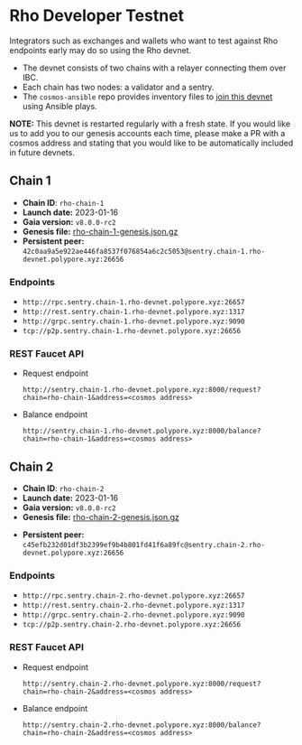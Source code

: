 # Rho Developer Testnet

Integrators such as exchanges and wallets who want to test against Rho endpoints early may do so using the Rho devnet.

- The devnet consists of two chains with a relayer connecting them over IBC.
- Each chain has two nodes: a validator and a sentry.
- The `cosmos-ansible` repo provides inventory files to [join this devnet](https://github.com/hyphacoop/cosmos-ansible/tree/main/examples#join-the-rho-devnet) using Ansible plays.

**NOTE:** This devnet is restarted regularly with a fresh state. If you would like us to add you to our genesis accounts each time, please make a PR with a cosmos address and stating that you would like to be automatically included in future devnets.

## Chain 1

* **Chain ID**: `rho-chain-1`
* **Launch date:** 2023-01-16
* **Gaia version:** `v8.0.0-rc2`
* **Genesis file:** [rho-chain-1-genesis.json.gz](rho-chain-1-genesis.json.gz)
* **Persistent peer:** `42c0aa9a5e922ae446fa8537f076854a6c2c5053@sentry.chain-1.rho-devnet.polypore.xyz:26656`

### Endpoints

* `http://rpc.sentry.chain-1.rho-devnet.polypore.xyz:26657`
* `http://rest.sentry.chain-1.rho-devnet.polypore.xyz:1317`
* `http://grpc.sentry.chain-1.rho-devnet.polypore.xyz:9090`
* `tcp://p2p.sentry.chain-1.rho-devnet.polypore.xyz:26656`

### REST Faucet API

* Request endpoint
  ```
  http://sentry.chain-1.rho-devnet.polypore.xyz:8000/request?chain=rho-chain-1&address=<cosmos address>
  ```
* Balance endpoint
  ```
  http://sentry.chain-1.rho-devnet.polypore.xyz:8000/balance?chain=rho-chain-1&address=<cosmos address>
  ```

## Chain 2

- **Chain ID**: `rho-chain-2`
- **Launch date:** 2023-01-16
- **Gaia version:** `v8.0.0-rc2`
- **Genesis file:** [rho-chain-2-genesis.json.gz](rho-chain-2-genesis.json.gz)
* **Persistent peer:** `c45efb232d01df3b2399ef9b4b801fd41f6a89fc@sentry.chain-2.rho-devnet.polypore.xyz:26656`

### Endpoints

* `http://rpc.sentry.chain-2.rho-devnet.polypore.xyz:26657`
* `http://rest.sentry.chain-2.rho-devnet.polypore.xyz:1317`
* `http://grpc.sentry.chain-2.rho-devnet.polypore.xyz:9090`
* `tcp://p2p.sentry.chain-2.rho-devnet.polypore.xyz:26656`

### REST Faucet API

* Request endpoint
  ```
  http://sentry.chain-2.rho-devnet.polypore.xyz:8000/request?chain=rho-chain-2&address=<cosmos address>
  ```
* Balance endpoint
  ```
  http://sentry.chain-2.rho-devnet.polypore.xyz:8000/balance?chain=rho-chain-2&address=<cosmos address>
  ```

